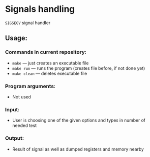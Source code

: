 # Signals handling

`SIGSEGV` signal handler

## Usage:

### Commands in current repository:
+ `make` — just creates an executable file
+ `make run` — runs the program (creates file before, if not done yet)
+ `make clean` — deletes executable file
### Program arguments:
+ Not used
### Input:
+ User is choosing one of the given options and types in number of needed test
### Output:
+ Result of signal as well as dumped registers and memory nearby
